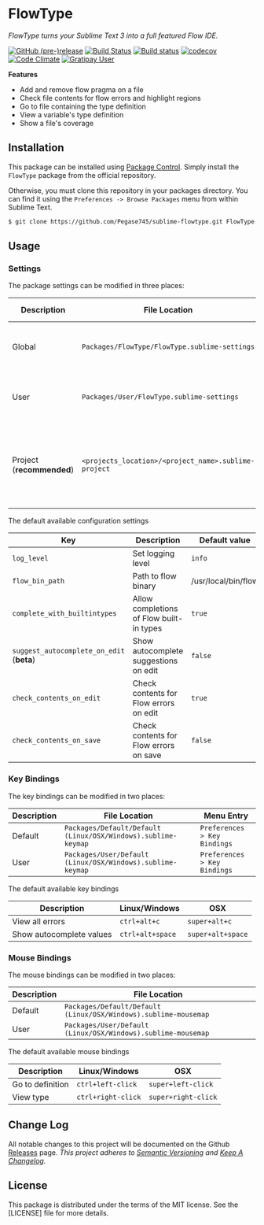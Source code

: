 # FlowType

*FlowType turns your Sublime Text 3 into a full featured Flow IDE.*

[![GitHub (pre-)release](https://img.shields.io/github/release/Pegase745/sublime-flowtype/all.svg)](https://github.com/Pegase745/sublime-flowtype/releases)
[![Build Status](https://travis-ci.org/Pegase745/sublime-flowtype.svg?branch=master)](https://travis-ci.org/Pegase745/sublime-flowtype)
[![Build status](https://ci.appveyor.com/api/projects/status/jofwwwr30ub7f8r2/branch/master?svg=true)](https://ci.appveyor.com/project/Pegase745/sublime-flowtype)
[![codecov](https://codecov.io/gh/Pegase745/sublime-flowtype/branch/master/graph/badge.svg)](https://codecov.io/gh/Pegase745/sublime-flowtype)
[![Code Climate](http://img.shields.io/codeclimate/github/Pegase745/sublime-flowtype.svg)](https://codeclimate.com/github/Pegase745/sublime-flowtype)
[![Gratipay User](https://img.shields.io/gratipay/user/Pegase.svg)](https://gratipay.com/~Pegase/)

<!-- [![Package Control](https://img.shields.io/packagecontrol/dt/FlowType.svg)]() -->

**Features**

* Add and remove flow pragma on a file
* Check file contents for flow errors and highlight regions
* Go to file containing the type definition
* View a variable's type definition
* Show a file's coverage

## Installation

This package can be installed using [Package Control](https://packagecontrol.io/). Simply install the `FlowType` package from the official repository.

Otherwise, you must clone this repository in your packages directory. You can find it using the `Preferences -> Browse Packages` menu from within Sublime Text.

```bash
$ git clone https://github.com/Pegase745/sublime-flowtype.git FlowType
```

## Usage

### Settings

The package settings can be modified in three places:

| Description | File Location | Menu Entry |
| ----------- | ------------- | ------------- |
| Global | `Packages/FlowType/FlowType.sublime-settings` | `Preferences > Package Settings > FlowType > Settings-Default` |
| User | `Packages/User/FlowType.sublime-settings` | `Preferences > Package Settings > FlowType > Settings-User` |
| Project (**recommended**) | `<projects_location>/<project_name>.sublime-project` | `Project > Edit Project` (*options must be placed under the settings key*) |

The default available configuration settings

| Key | Description | Default value |
| --- | ----------- | ------------- |
| `log_level` | Set logging level | `info` |
| `flow_bin_path` | Path to flow binary | /usr/local/bin/flow |
| `complete_with_builtintypes` | Allow completions of Flow built-in types | `true` |
| `suggest_autocomplete_on_edit` (**beta**) | Show autocomplete suggestions on edit | `false` |
| `check_contents_on_edit` | Check contents for Flow errors on edit | `true` |
| `check_contents_on_save` | Check contents for Flow errors on save | `false` |

### Key Bindings

The key bindings can be modified in two places:

| Description | File Location | Menu Entry |
| ----------- | ------------- | ------------- |
| Default | `Packages/Default/Default (Linux/OSX/Windows).sublime-keymap` | `Preferences > Key Bindings` |
| User | `Packages/User/Default (Linux/OSX/Windows).sublime-keymap` | `Preferences > Key Bindings` |

The default available key bindings

| Description | Linux/Windows | OSX |
| ----------- | ------------- | --- |
| View all errors | `ctrl+alt+c` | `super+alt+c` |
| Show autocomplete values | `ctrl+alt+space` | `super+alt+space` |

### Mouse Bindings

The mouse bindings can be modified in two places:

| Description | File Location |
| ----------- | ------------- |
| Default | `Packages/Default/Default (Linux/OSX/Windows).sublime-mousemap` |
| User | `Packages/User/Default (Linux/OSX/Windows).sublime-mousemap` |

The default available mouse bindings

| Description | Linux/Windows | OSX |
| ----------- | ------------- | --- |
| Go to definition | `ctrl+left-click` | `super+left-click` |
| View type | `ctrl+right-click` | `super+right-click` |

## Change Log

All notable changes to this project will be documented on the Github [Releases](https://github.com/Pegase745/sublime-flowtype/releases) page.
*This project adheres to [Semantic Versioning](http://semver.org/) and [Keep A Changelog](http://keepachangelog.com/).*

## License

This package is distributed under the terms of the MIT license. See the [LICENSE] file for more details.